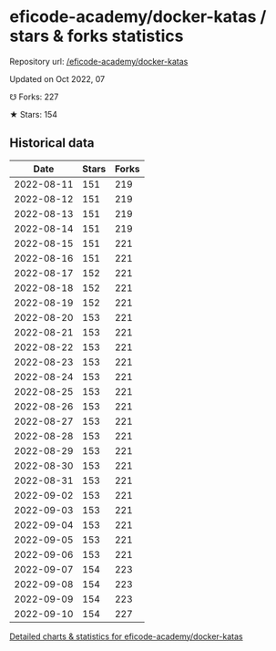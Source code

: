 # eficode-academy/docker-katas / stars & forks statistics

Repository url: [/eficode-academy/docker-katas](https://github.com/eficode-academy/docker-katas)

Updated on Oct 2022, 07

☋ Forks: 227

★ Stars: 154

## Historical data
| Date | Stars | Forks |
|------|-------|-------|
| 2022-08-11 | 151 | 219 | 
| 2022-08-12 | 151 | 219 | 
| 2022-08-13 | 151 | 219 | 
| 2022-08-14 | 151 | 219 | 
| 2022-08-15 | 151 | 221 | 
| 2022-08-16 | 151 | 221 | 
| 2022-08-17 | 152 | 221 | 
| 2022-08-18 | 152 | 221 | 
| 2022-08-19 | 152 | 221 | 
| 2022-08-20 | 153 | 221 | 
| 2022-08-21 | 153 | 221 | 
| 2022-08-22 | 153 | 221 | 
| 2022-08-23 | 153 | 221 | 
| 2022-08-24 | 153 | 221 | 
| 2022-08-25 | 153 | 221 | 
| 2022-08-26 | 153 | 221 | 
| 2022-08-27 | 153 | 221 | 
| 2022-08-28 | 153 | 221 | 
| 2022-08-29 | 153 | 221 | 
| 2022-08-30 | 153 | 221 | 
| 2022-08-31 | 153 | 221 | 
| 2022-09-02 | 153 | 221 | 
| 2022-09-03 | 153 | 221 | 
| 2022-09-04 | 153 | 221 | 
| 2022-09-05 | 153 | 221 | 
| 2022-09-06 | 153 | 221 | 
| 2022-09-07 | 154 | 223 | 
| 2022-09-08 | 154 | 223 | 
| 2022-09-09 | 154 | 223 | 
| 2022-09-10 | 154 | 227 | 


[Detailed charts & statistics for eficode-academy/docker-katas](https://reviewgithub.com/rep/eficode-academy/docker-katas)
